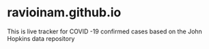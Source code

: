 # ravioinam.github.io
This is live tracker for COVID -19 confirmed cases based on the John Hopkins data repository
